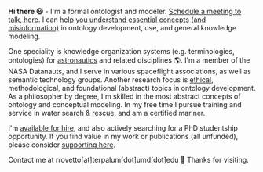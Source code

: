 **Hi there :smiley:** - I'm a formal ontologist and modeler. [Schedule a meeting to talk, here](https://my.setmore.com/bookingpage/f18db686-98bb-41dd-9097-35218b2a1091). I can [help you understand essential concepts (and misinformation)](https://www.slideshare.net/RobertRovetto/ontology-courses-education) in ontology development, use, and general knowledge modeling. 

One speciality is knowledge organization systems (e.g. terminologies, ontologies) for [astronautics](https://ontospace.wordpress.com) and related disciplines :earth_americas:. I'm a member of the NASA Datanauts, and I serve in various spaceflight associations, as well as semantic technology groups. Another research focus is [ethical](https://github.com/rrovetto/Ethical-Ontology-Development), methodological, and foundational (abstract) topics in ontology development. As a philosopher by degree, I'm skilled in the most abstract concepts of ontology and conceptual modeling.  In my free time I pursue training and service in water search & rescue, and am a certified mariner. 

I'm [available for hire](https://www.slideshare.net/RobertRovetto/ontology-services-238070099), and also actively searching for a PhD studentship opportunity. If you find value in my work or publications (all unfunded), please consider [supporting here](https://gogetfunding.com/knowledge-organization-services-ontology-terminology-metadata-concept-analysis/).

Contact me at rrovetto[at]terpalum[dot]umd[dot]edu 💬  Thanks for visiting.

<!--
**rrovetto/rrovetto** is a ✨ _special_ ✨ repository because its `README.md` (this file) appears on your GitHub profile.

Here are some ideas to get you started:

- 🔭 I’m currently working on ...
- 🌱 I’m currently learning ...
- 👯 I’m looking to collaborate on ...
- 🤔 I’m looking for help with ...
- 💬 Ask me about ...
- 📫 How to reach me: ...
- 😄 Pronouns: ...
- ⚡ Fun fact: ...
- 👋
-->
